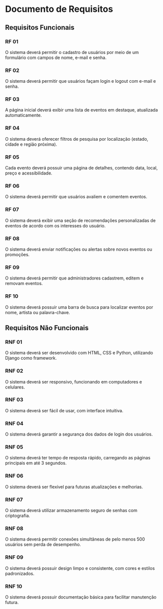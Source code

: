 # Documento de Requisitos

## Requisitos Funcionais

### RF 01

O sistema deverá permitir o cadastro de usuários por meio de um formulário com campos de nome, e-mail e senha.

### RF 02

O sistema deverá permitir que usuários façam login e logout com e-mail e senha.

### RF 03

A página inicial deverá exibir uma lista de eventos em destaque, atualizada automaticamente.

### RF 04

O sistema deverá oferecer filtros de pesquisa por localização (estado, cidade e região próxima).

### RF 05
 
Cada evento deverá possuir uma página de detalhes, contendo data, local, preço e acessibilidade.

### RF 06

O sistema deverá permitir que usuários avaliem e comentem eventos.

### RF 07

O sistema deverá exibir uma seção de recomendações personalizadas de eventos de acordo com os interesses do usuário.

### RF 08

O sistema deverá enviar notificações ou alertas sobre novos eventos ou promoções.

### RF 09

O sistema deverá permitir que administradores cadastrem, editem e removam eventos.

### RF 10

O sistema deverá possuir uma barra de busca para localizar eventos por nome, artista ou palavra-chave.

## Requisitos Não Funcionais

### RNF 01

O sistema deverá ser desenvolvido com HTML, CSS e Python, utilizando Django como framework.

### RNF 02

O sistema deverá ser responsivo, funcionando em computadores e celulares.

### RNF 03

O sistema deverá ser fácil de usar, com interface intuitiva.

### RNF 04

O sistema deverá garantir a segurança dos dados de login dos usuários.

### RNF 05

O sistema deverá ter tempo de resposta rápido, carregando as páginas principais em até 3 segundos.

### RNF 06

O sistema deverá ser flexível para futuras atualizações e melhorias.

### RNF 07

O sistema deverá utilizar armazenamento seguro de senhas com criptografia.

### RNF 08

O sistema deverá permitir conexões simultâneas de pelo menos 500 usuários sem perda de desempenho.

### RNF 09

O sistema deverá possuir design limpo e consistente, com cores e estilos padronizados.

### RNF 10

O sistema deverá possuir documentação básica para facilitar manutenção futura.
